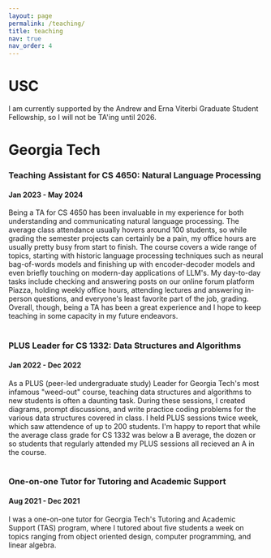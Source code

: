 ```yaml
---
layout: page
permalink: /teaching/
title: teaching
nav: true
nav_order: 4
---
```


<h1> USC </h1>
I am currently supported by the Andrew and Erna Viterbi Graduate Student Fellowship, so I will not be TA'ing until 2026.

<h1> Georgia Tech </h1>
<h3> Teaching Assistant for CS 4650: Natural Language Processing</h3>
<h4> Jan 2023 - May 2024 </h4>
Being a TA for CS 4650 has been invaluable in my experience for both understanding and communicating natural language processing. The average class attendance usually hovers around 100 students, so while grading the semester projects can certainly be a pain, my office hours are usually pretty busy from start to finish. The course covers a wide range of topics, starting with historic language processing techniques such as neural bag-of-words models and finishing up with encoder-decoder models and even briefly touching on modern-day applications of LLM's. My day-to-day tasks include checking and answering posts on our online forum platform Piazza, holding weekly office hours, attending lectures and answering in-person questions, and everyone's least favorite part of the job, grading. Overall, though, being a TA has been a great experience and I hope to keep teaching in some capacity in my future endeavors.
<br/><br/>
<h3> PLUS Leader for CS 1332: Data Structures and Algorithms</h3>
<h4> Jan 2022 - Dec 2022 </h4>
As a PLUS (peer-led undergraduate study) Leader for Georgia Tech's most infamous "weed-out" course, teaching data structures and algorithms to new students is often a daunting task. During these sessions, I created diagrams, prompt discussions, and write practice coding problems for the various data structures covered in class. I held PLUS sessions twice week, which  saw attendence of up to 200 students. I'm happy to report that while the average class grade for CS 1332 was below a B average, the dozen or so students that regularly attended my PLUS sessions all recieved an A in the course.
<br/><br/>
<h3> One-on-one Tutor for Tutoring and Academic Support </h3>
<h4> Aug 2021 - Dec 2021 </h4>
I was a one-on-one tutor for Georgia Tech's Tutoring and Academic Support (TAS) program, where I tutored about five students a week on topics ranging from object oriented design, computer programming, and linear algebra.